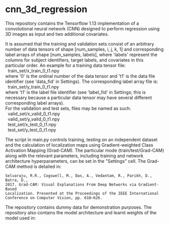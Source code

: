 # cnn_3d_regression

This repository contains the Tensorflow 1.13 implementation of a convolutional neural network (CNN) designed to perform regression
using 3D images as input and two additional covariates.

It is assumed that the training and validation sets consist of an arbitrary number of data tensors of shape [num_samples, i, j, k, 1] 
and corresponding label arrays of shape [num_samples, labels], where 'labels' represent the columns for subject identifiers, target labels, and covariates in this particular order.
An example for a training data tensor file:<br/>
    &nbsp;&nbsp;train_set/x_train_0_t1.npy<br/>
where '0' is the ordinal number of the data tensor and 't1' is the data file identifier (see 'data_fid' in Settings). The corresponding 
label array file is:<br/>
    &nbsp;&nbsp;train_set/y_train_0_t1.npy<br/>
where 't1' is the label file identifier (see 'label_fid' in Settings; this is necessary because a particular data tensor may have 
several different corresponding label arrays).<br/>
For the validation and test sets, files may be named as such:<br/>
    &nbsp;&nbsp;valid_set/x_valid_0_t1.npy<br/>
    &nbsp;&nbsp;valid_set/y_valid_0_t1.npy<br/>
    &nbsp;&nbsp;test_set/x_test_0_t1.npy<br/>
    &nbsp;&nbsp;test_set/y_test_0_t1.npy<br/>

The script in main.py controls training, testing on an independent dataset and the calculation of localization maps using 
Gradient-weighted Class Activation Mapping (Grad-CAM). The particular mode (train/test/Grad-CAM) along with the relevant parameters,
including training and network architecture hyperparameters, can be set in the "Settings" cell. The Grad-CAM method is detailed in:

    Selvaraju, R.R., Cogswell, M., Das, A., Vedantam, R., Parikh, D., Batra, D., 
    2017. Grad-CAM: Visual Explanations From Deep Networks via Gradient-Based 
    Localization. Presented at the Proceedings of the IEEE International 
    Conference on Computer Vision, pp. 618–626.

The repository contains dummy data for demonstration purposes. The repository also contains the model architecture and learnt weights
of the model used in: 
